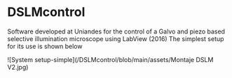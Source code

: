 # DSLMcontrol
Software developed at Uniandes for the control of a Galvo and piezo based selective illumination microscope using LabView (2016)
The simplest setup for its use is shown below

![System setup-simple](/DSLMcontrol/blob/main/assets/Montaje DSLM V2.jpg)
